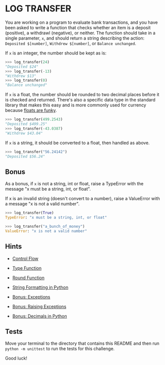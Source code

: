 # LOG TRANSFER

You are working on a program to evaluate bank transactions, and you have been asked to write a function that checks whether an item is a deposit (positive), a withdrawl (negative), or neither. The function should take in a single parameter, `x`, and should return a string describing the action: `Deposited $[number]`, `Withdrew $[number]`, or `Balance unchanged`.

If `x` is an integer, the number should be kept as is:

```python
>>> log_transfer(24)
"Deposited $24"
>>> log_transfer(-13)
"Withdrew $13"
>>> log_transfer(0)
"Balance unchanged"
```

If `x` is a float, the number should be rounded to two decimal places before it is checked and returned. There's also a specific data type in the standard library that makes this easy and is more commonly used for currency because [floats are funky](https://www.youtube.com/watch?v=PZRI1IfStY0&ab_channel=Computerphile).

```python
>>> log_transfer(499.2543)
"Deposited $499.25"
>>> log_transfer(-43.0387)
"Withdrew $43.04"
```

If `x` is a string, it should be converted to a float, then handled as above.

```python
>>> log_transfer("56.24142")
"Deposited $56.24"
```

## Bonus

As a bonus, if `x` is not a string, int or float, raise a TypeError with the message "x must be a string, int, or float".

If x is an invalid string (doesn't convert to a number), raise a ValueError with a message "x is not a valid number".

```python
>>> log_transfer(True)
TypeError: "x must be a string, int, or float"

>>> log_transfer("a_bunch_of_money")
ValueError: "x is not a valid number"
```

## Hints

- [Control Flow](https://docs.python.org/3/tutorial/controlflow.html)
- [Type Function](https://docs.python.org/3/library/functions.html#type)
- [Round Function](https://docs.python.org/3/library/functions.html#round)
- [String Formatting in Python](https://www.w3schools.com/python/ref_string_format.asp)

- [Bonus: Exceptions](https://docs.python.org/3/library/exceptions.html)
- [Bonus: Raising Exceptions](https://docs.python.org/3/tutorial/errors.html#raising-exceptions)
- [Bonus: Decimals in Python](https://docs.python.org/3/library/decimal.html)

## Tests

Move your terminal to the directory that contains this README and then run `python -m unittest` to run the tests for this challenge.

Good luck!
